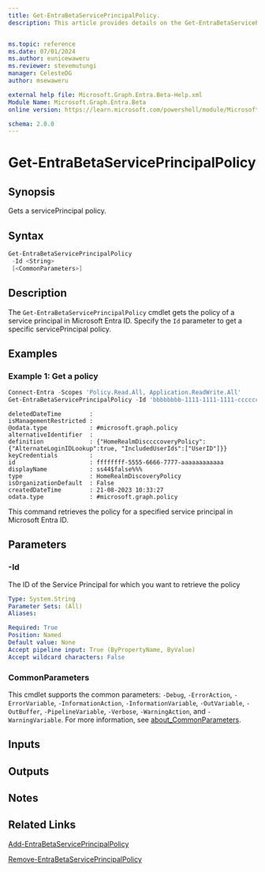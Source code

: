 ```yaml
---
title: Get-EntraBetaServicePrincipalPolicy.
description: This article provides details on the Get-EntraBetaServicePrincipalPolicy command.


ms.topic: reference
ms.date: 07/01/2024
ms.author: eunicewaweru
ms.reviewer: stevemutungi
manager: CelesteDG
author: msewaweru

external help file: Microsoft.Graph.Entra.Beta-Help.xml
Module Name: Microsoft.Graph.Entra.Beta
online version: https://learn.microsoft.com/powershell/module/Microsoft.Graph.Entra.Beta/Get-EntraBetaServicePrincipalPolicy

schema: 2.0.0
---
```


# Get-EntraBetaServicePrincipalPolicy

## Synopsis

Gets a servicePrincipal policy.

## Syntax

```powershell
Get-EntraBetaServicePrincipalPolicy 
 -Id <String> 
 [<CommonParameters>]
```

## Description

The `Get-EntraBetaServicePrincipalPolicy` cmdlet gets the policy of a service principal in Microsoft Entra ID. Specify the `Id` parameter to get a specific servicePrincipal policy.

## Examples

### Example 1: Get a policy

```powershell
Connect-Entra -Scopes 'Policy.Read.All, Application.ReadWrite.All'
Get-EntraBetaServicePrincipalPolicy -Id 'bbbbbbbb-1111-1111-1111-cccccccccccc'
```

```Output
deletedDateTime        :
isManagementRestricted :
@odata.type            : #microsoft.graph.policy
alternativeIdentifier  :
definition             : {"HomeRealmDisccccoveryPolicy":{"AlternateLoginIDLookup":true, "IncludedUserIds":["UserID"]}}
keyCredentials         :
id                     : ffffffff-5555-6666-7777-aaaaaaaaaaaa
displayName            : ss44$false%%%
type                   : HomeRealmDiscoveryPolicy
isOrganizationDefault  : False
createdDateTime        : 21-08-2023 10:33:27
odata.type             : #microsoft.graph.policy
```

This command retrieves the policy for a specified service principal in Microsoft Entra ID.

## Parameters

### -Id

The ID of the Service Principal for which you want to retrieve the policy

```yaml
Type: System.String
Parameter Sets: (All)
Aliases:

Required: True
Position: Named
Default value: None
Accept pipeline input: True (ByPropertyName, ByValue)
Accept wildcard characters: False
```

### CommonParameters

This cmdlet supports the common parameters: `-Debug`, `-ErrorAction`, `-ErrorVariable`, `-InformationAction`, `-InformationVariable`, `-OutVariable`, `-OutBuffer`, `-PipelineVariable`, `-Verbose`, `-WarningAction`, and `-WarningVariable`. For more information, see [about_CommonParameters](https://go.microsoft.com/fwlink/?LinkID=113216).

## Inputs

## Outputs

## Notes

## Related Links

[Add-EntraBetaServicePrincipalPolicy](Add-EntraBetaServicePrincipalPolicy.md)

[Remove-EntraBetaServicePrincipalPolicy](Remove-EntraBetaServicePrincipalPolicy.md)
